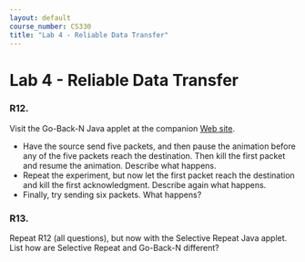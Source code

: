 ```yaml
---
layout: default
course_number: CS330
title: "Lab 4 - Reliable Data Transfer"
---
```


# Lab 4 - Reliable Data Transfer   

###  R12. 
Visit the Go-Back-N Java applet at the companion [Web site](https://wps.pearsoned.com/ecs_kurose_compnetw_6/216/55463/14198702.cw/index.html).
- Have the source send five packets, and then pause the animation before any of the five packets reach the destination. Then kill the first packet and resume the animation. Describe what happens.
- Repeat the experiment, but now let the first packet reach the destination and kill the first acknowledgment. Describe again what happens. 
- Finally, try sending six packets. What happens?

### R13. 
Repeat R12 (all questions), but now with the Selective Repeat Java applet. List how are Selective Repeat and Go-Back-N different?
